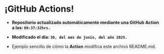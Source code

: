 # ¡GitHub Actions!
* **Repositorio actualizado automáticamente mediante una GitHub Action a las: `00:37:32hrs.`**
* **Modificado el día: `30, del mes de junio, del año 2025.`**

* Ejemplo sencillo de cómo la **Action** modifica este archivo README.md.
